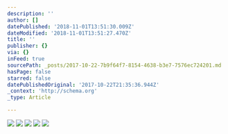 ```yaml
---
description: ''
author: []
datePublished: '2018-11-01T13:51:30.009Z'
dateModified: '2018-11-01T13:51:27.470Z'
title: ''
publisher: {}
via: {}
inFeed: true
sourcePath: _posts/2017-10-22-7b9f64f7-8154-4638-b3e7-7576ec724201.md
hasPage: false
starred: false
datePublishedOriginal: '2017-10-22T21:35:36.944Z'
_context: 'http://schema.org'
_type: Article

---
```

![](https://the-grid-user-content.s3-us-west-2.amazonaws.com/3a36f569-bf24-425c-a588-9dfb20165379.jpg)
![](https://the-grid-user-content.s3-us-west-2.amazonaws.com/680c2faa-907b-43c6-8f30-93399a635247.jpg)
![](https://the-grid-user-content.s3-us-west-2.amazonaws.com/48fff3ec-ef58-4c29-9956-9d82e48f5f28.jpg)
![](https://the-grid-user-content.s3-us-west-2.amazonaws.com/803676b5-4bb6-4677-9b07-90bd8fd3ebde.jpg)
![](https://the-grid-user-content.s3-us-west-2.amazonaws.com/954caf0d-fc8e-4bb4-96c7-b185356bbffb.jpg)